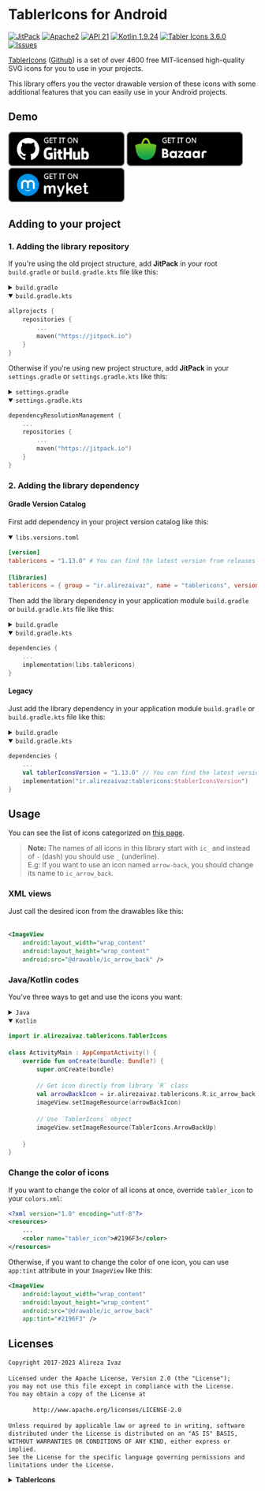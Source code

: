 # TablerIcons for Android

[![JitPack](https://jitpack.io/v/ir.alirezaivaz/tablericons.svg)](https://jitpack.io/#ir.alirezaivaz/tablericons)
[![Apache2](http://img.shields.io/badge/License-APACHE2-blue.svg)](https://www.apache.org/licenses/LICENSE-2.0.html)
[![API 21](https://img.shields.io/badge/Min%20API-21-brightgreen)](https://developer.android.com/about/versions/lollipop)
[![Kotlin 1.9.24](https://img.shields.io/badge/Kotlin-1.9.24-blueviolet)](https://kotlinlang.org)
[![Tabler Icons 3.6.0](https://img.shields.io/badge/TablerIcons-3.6.0-blue)](https://github.com/tabler/tabler-icons)
[![Issues](https://img.shields.io/github/issues/AlirezaIvaz/TablerIcons)](https://github.com/AlirezaIvaz/TablerIcons/issues)

[TablerIcons](https://tabler-icons.io) ([Github](https://github.com/tabler/tabler-icons)) is a set
of over 4600 free MIT-licensed high-quality SVG
icons for you to use in your projects.

This library offers you the vector drawable version of these icons with some additional features
that you can easily use in your Android projects.

## Demo

<a href='https://github.com/AlirezaIvaz/TablerIcons/releases/'><img height=70 alt='Get it on GitHub' src='https://raw.githubusercontent.com/AlirezaIvaz/TablerIcons/main/assets/github.svg'/></a>
<a href='https://cafebazaar.ir/app/ir.alirezaivaz.tablericons.demo'><img height=70 alt='Get it on Bazaar' src='https://raw.githubusercontent.com/AlirezaIvaz/TablerIcons/main/assets/cafebazaar.svg'/></a>
<a href='https://myket.ir/app/ir.alirezaivaz.tablericons.demo'><img height=70 alt='Get it on Myket' src='https://raw.githubusercontent.com/AlirezaIvaz/TablerIcons/main/assets/myket.svg'/></a>

## Adding to your project

### 1. Adding the library repository

If you're using the old project structure, add **JitPack** in your root `build.gradle` or `build.gradle.kts` file like this:

<details>
<summary><code>build.gradle</code></summary>

```groovy
allprojects {
    repositories {
        ...
        maven {
            url 'https://jitpack.io'
        }
    }
}
```

</details>

<details open>
<summary><code>build.gradle.kts</code></summary>

```kotlin
allprojects {
    repositories {
        ...
        maven("https://jitpack.io")
    }
}
```

</details>

Otherwise if you're using new project structure, add **JitPack** in your `settings.gradle` or `settings.gradle.kts` like this:

<details>
<summary><code>settings.gradle</code></summary>

```groovy
dependencyResolutionManagement {
    ...
    repositories {
        ...
        maven {
            url 'https://jitpack.io'
        }
    }
}
```

</details>

<details open>
<summary><code>settings.gradle.kts</code></summary>

```kotlin
dependencyResolutionManagement {
    ...
    repositories {
        ...
        maven("https://jitpack.io")
    }
}
```

</details>

### 2. Adding the library dependency

#### Gradle Version Catalog

First add dependency in your project version catalog like this:

<details open>
<summary><code>libs.versions.toml</code></summary>
    
```toml
[version]
tablericons = "1.13.0" # You can find the latest version from releases page

[libraries]
tablericons = { group = "ir.alirezaivaz", name = "tablericons", version.ref = "tablericons" }
```

</details>

Then add the library dependency in your application module `build.gradle` or `build.gradle.kts` file like this:

<details>
<summary><code>build.gradle</code></summary>

```groovy
dependencies {
    ...
    implementation libs.tablericons
}
```

</details>

<details open>
<summary><code>build.gradle.kts</code></summary>

```kotlin
dependencies {
    ...
    implementation(libs.tablericons)
}
```

</details>

#### Legacy

Just add the library dependency in your application module `build.gradle` or `build.gradle.kts` file like this:

<details>
<summary><code>build.gradle</code></summary>

```groovy
dependencies {
    ...
    def tablerIconsVersion = "1.13.0" // You can find the latest version from releases page
    implementation "ir.alirezaivaz:tablericons:$tablerIconsVersion"
}
```

</details>

<details open>
<summary><code>build.gradle.kts</code></summary>

```kotlin
dependencies {
    ...
    val tablerIconsVersion = "1.13.0" // You can find the latest version from releases page
    implementation("ir.alirezaivaz:tablericons:$tablerIconsVersion")
}
```

</details>

## Usage

You can see the list of icons categorized on [this page](https://tabler-icons.io).

> **Note:** The names of all icons in this library start with `ic_` and instead of `-` (dash) you
> should use `_` (underline).<br>
> E.g: If you want to use an icon named `arrow-back`, you should change its name to `ic_arrow_back`.

### XML views

Just call the desired icon from the drawables like this:

```xml

<ImageView
    android:layout_width="wrap_content"
    android:layout_height="wrap_content"
    android:src="@drawable/ic_arrow_back" />
```

### Java/Kotlin codes

You've three ways to get and use the icons you want:

<details>
<summary><code>Java</code></summary>

```java
import ir.alirezaivaz.tablericons.TablerIcons;

public class ActivityMain extends AppCompatActivity {

    @Override
    void onCreate(Bundle bundle) {
        super.onCreate(bundle);

        // Get icon directly from library `R` class
        int arrowBackIcon = ir.alirezaivaz.tablericons.R.ic_arrow_back;
        imageView.setImageResource(arrowBackIcon);

        // Use `TablerIcons` object
        imageView.setImageResource(TablerIcons.ArrowBackUp);

    }

}
```

</details>

<details open>
<summary><code>Kotlin</code></summary>

```kotlin
import ir.alirezaivaz.tablericons.TablerIcons

class ActivityMain : AppCompatActivity() {
    override fun onCreate(bundle: Bundle?) {
        super.onCreate(bundle)

        // Get icon directly from library `R` class
        val arrowBackIcon = ir.alirezaivaz.tablericons.R.ic_arrow_back
        imageView.setImageResource(arrowBackIcon)

        // Use `TablerIcons` object
        imageView.setImageResource(TablerIcons.ArrowBackUp)

    }
}
```

</details>

### Change the color of icons

If you want to change the color of all icons at once, override `tabler_icon` to your `colors.xml`:

```xml
<?xml version="1.0" encoding="utf-8"?>
<resources>
    ...
    <color name="tabler_icon">#2196F3</color>
</resources>
```

Otherwise, if you want to change the color of one icon, you can use `app:tint` attribute in
your `ImageView` like this:

```xml
<ImageView
    android:layout_width="wrap_content"
    android:layout_height="wrap_content"
    android:src="@drawable/ic_arrow_back"
    app:tint="#2196F3" />
```

## Licenses

```
Copyright 2017-2023 Alireza Ivaz

Licensed under the Apache License, Version 2.0 (the "License");
you may not use this file except in compliance with the License.
You may obtain a copy of the License at

       http://www.apache.org/licenses/LICENSE-2.0

Unless required by applicable law or agreed to in writing, software
distributed under the License is distributed on an "AS IS" BASIS,
WITHOUT WARRANTIES OR CONDITIONS OF ANY KIND, either express or implied.
See the License for the specific language governing permissions and
limitations under the License.
```

<details>
<summary><b>TablerIcons</b></summary>

```
MIT License

Copyright (c) 2020-2023 Paweł Kuna

Permission is hereby granted, free of charge, to any person obtaining a copy
of this software and associated documentation files (the "Software"), to deal
in the Software without restriction, including without limitation the rights
to use, copy, modify, merge, publish, distribute, sublicense, and/or sell
copies of the Software, and to permit persons to whom the Software is
furnished to do so, subject to the following conditions:

The above copyright notice and this permission notice shall be included in all
copies or substantial portions of the Software.

THE SOFTWARE IS PROVIDED "AS IS", WITHOUT WARRANTY OF ANY KIND, EXPRESS OR
IMPLIED, INCLUDING BUT NOT LIMITED TO THE WARRANTIES OF MERCHANTABILITY,
FITNESS FOR A PARTICULAR PURPOSE AND NONINFRINGEMENT. IN NO EVENT SHALL THE
AUTHORS OR COPYRIGHT HOLDERS BE LIABLE FOR ANY CLAIM, DAMAGES OR OTHER
LIABILITY, WHETHER IN AN ACTION OF CONTRACT, TORT OR OTHERWISE, ARISING FROM,
OUT OF OR IN CONNECTION WITH THE SOFTWARE OR THE USE OR OTHER DEALINGS IN THE
SOFTWARE.
```

</details>
